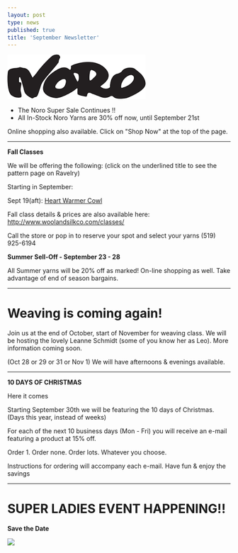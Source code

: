 ```yaml
---
layout: post
type: news
published: true
title: 'September Newsletter'
---
```


<img src="/img/noro.png" /><br />
- The Noro Super Sale Continues !!
- All In-Stock Noro Yarns are 30% off now, until September 21st

Online shopping also available. Click on "Shop Now" at the top of the page.
<hr />
<strong>Fall Classes</strong>
 
We will be offering the following: (click on the underlined title to see the pattern page on Ravelry) 

Starting in September:

Sept 19(aft): <a href="https://www.ravelry.com/patterns/library/heart-warmer-7?utm_source=Newsletter&utm_campaign=29cb6b76e4-EMAIL_CAMPAIGN_2019_09_13_07_45&utm_medium=email&utm_term=0_ac1bab3c4e-29cb6b76e4-328893825&mc_cid=29cb6b76e4&mc_eid=5dbcc3b01d">Heart Warmer Cowl</a>

Fall class details & prices are also available here: <a href="http://www.woolandsilkco.com/classes/">http://www.woolandsilkco.com/classes/</a>

Call the store or pop in to reserve your spot and select your yarns (519) 925-6194

<strong>Summer Sell-Off - September 23 - 28  </strong>

All Summer yarns will be 20% off as marked! On-line shopping as well. Take advantage of end of season bargains.
<hr />
<h1>Weaving is coming again!</h1>

Join us at the end of October, start of November for weaving class. We will be hosting the lovely Leanne Schmidt (some of you know her as Leo). More information coming soon. 

(Oct 28 or 29 or 31 or Nov 1) We will have afternoons & evenings available.

<hr />

<strong>10 DAYS OF CHRISTMAS</strong>

Here it comes

Starting September 30th we will be featuring the 10 days of Christmas. (Days this year, instead of weeks)

For each of the next 10 business days (Mon - Fri) you will receive an e-mail featuring a product at 15% off.

Order 1. Order none. Order lots. Whatever you choose.

Instructions for ordering will accompany each e-mail. Have fun & enjoy the savings
<hr />
<h1>SUPER LADIES EVENT HAPPENING!!</h1>

<strong>Save the Date</strong><br />

<img src="/img/savethedate.png" />
